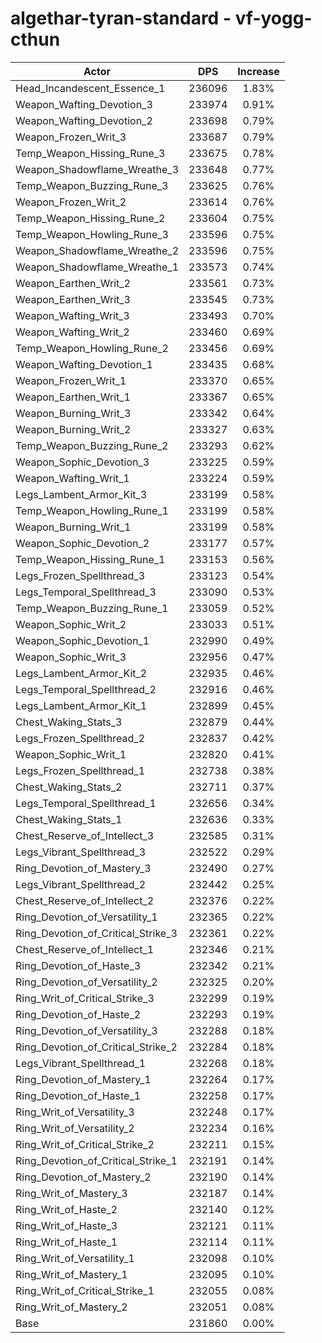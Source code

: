# algethar-tyran-standard - vf-yogg-cthun
| Actor | DPS | Increase |
|---|:---:|:---:|
|Head_Incandescent_Essence_1|236096|1.83%|
|Weapon_Wafting_Devotion_3|233974|0.91%|
|Weapon_Wafting_Devotion_2|233698|0.79%|
|Weapon_Frozen_Writ_3|233687|0.79%|
|Temp_Weapon_Hissing_Rune_3|233675|0.78%|
|Weapon_Shadowflame_Wreathe_3|233648|0.77%|
|Temp_Weapon_Buzzing_Rune_3|233625|0.76%|
|Weapon_Frozen_Writ_2|233614|0.76%|
|Temp_Weapon_Hissing_Rune_2|233604|0.75%|
|Temp_Weapon_Howling_Rune_3|233596|0.75%|
|Weapon_Shadowflame_Wreathe_2|233596|0.75%|
|Weapon_Shadowflame_Wreathe_1|233573|0.74%|
|Weapon_Earthen_Writ_2|233561|0.73%|
|Weapon_Earthen_Writ_3|233545|0.73%|
|Weapon_Wafting_Writ_3|233493|0.70%|
|Weapon_Wafting_Writ_2|233460|0.69%|
|Temp_Weapon_Howling_Rune_2|233456|0.69%|
|Weapon_Wafting_Devotion_1|233435|0.68%|
|Weapon_Frozen_Writ_1|233370|0.65%|
|Weapon_Earthen_Writ_1|233367|0.65%|
|Weapon_Burning_Writ_3|233342|0.64%|
|Weapon_Burning_Writ_2|233327|0.63%|
|Temp_Weapon_Buzzing_Rune_2|233293|0.62%|
|Weapon_Sophic_Devotion_3|233225|0.59%|
|Weapon_Wafting_Writ_1|233224|0.59%|
|Legs_Lambent_Armor_Kit_3|233199|0.58%|
|Temp_Weapon_Howling_Rune_1|233199|0.58%|
|Weapon_Burning_Writ_1|233199|0.58%|
|Weapon_Sophic_Devotion_2|233177|0.57%|
|Temp_Weapon_Hissing_Rune_1|233153|0.56%|
|Legs_Frozen_Spellthread_3|233123|0.54%|
|Legs_Temporal_Spellthread_3|233090|0.53%|
|Temp_Weapon_Buzzing_Rune_1|233059|0.52%|
|Weapon_Sophic_Writ_2|233033|0.51%|
|Weapon_Sophic_Devotion_1|232990|0.49%|
|Weapon_Sophic_Writ_3|232956|0.47%|
|Legs_Lambent_Armor_Kit_2|232935|0.46%|
|Legs_Temporal_Spellthread_2|232916|0.46%|
|Legs_Lambent_Armor_Kit_1|232899|0.45%|
|Chest_Waking_Stats_3|232879|0.44%|
|Legs_Frozen_Spellthread_2|232837|0.42%|
|Weapon_Sophic_Writ_1|232820|0.41%|
|Legs_Frozen_Spellthread_1|232738|0.38%|
|Chest_Waking_Stats_2|232711|0.37%|
|Legs_Temporal_Spellthread_1|232656|0.34%|
|Chest_Waking_Stats_1|232636|0.33%|
|Chest_Reserve_of_Intellect_3|232585|0.31%|
|Legs_Vibrant_Spellthread_3|232522|0.29%|
|Ring_Devotion_of_Mastery_3|232490|0.27%|
|Legs_Vibrant_Spellthread_2|232442|0.25%|
|Chest_Reserve_of_Intellect_2|232376|0.22%|
|Ring_Devotion_of_Versatility_1|232365|0.22%|
|Ring_Devotion_of_Critical_Strike_3|232361|0.22%|
|Chest_Reserve_of_Intellect_1|232346|0.21%|
|Ring_Devotion_of_Haste_3|232342|0.21%|
|Ring_Devotion_of_Versatility_2|232325|0.20%|
|Ring_Writ_of_Critical_Strike_3|232299|0.19%|
|Ring_Devotion_of_Haste_2|232293|0.19%|
|Ring_Devotion_of_Versatility_3|232288|0.18%|
|Ring_Devotion_of_Critical_Strike_2|232284|0.18%|
|Legs_Vibrant_Spellthread_1|232268|0.18%|
|Ring_Devotion_of_Mastery_1|232264|0.17%|
|Ring_Devotion_of_Haste_1|232258|0.17%|
|Ring_Writ_of_Versatility_3|232248|0.17%|
|Ring_Writ_of_Versatility_2|232234|0.16%|
|Ring_Writ_of_Critical_Strike_2|232211|0.15%|
|Ring_Devotion_of_Critical_Strike_1|232191|0.14%|
|Ring_Devotion_of_Mastery_2|232190|0.14%|
|Ring_Writ_of_Mastery_3|232187|0.14%|
|Ring_Writ_of_Haste_2|232140|0.12%|
|Ring_Writ_of_Haste_3|232121|0.11%|
|Ring_Writ_of_Haste_1|232114|0.11%|
|Ring_Writ_of_Versatility_1|232098|0.10%|
|Ring_Writ_of_Mastery_1|232095|0.10%|
|Ring_Writ_of_Critical_Strike_1|232055|0.08%|
|Ring_Writ_of_Mastery_2|232051|0.08%|
|Base|231860|0.00%|
